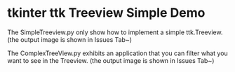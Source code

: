 # tkinter ttk Treeview Simple Demo

The SimpleTreeview.py only show how to implement a simple ttk.Treeview.
(the output image is shown in Issues Tab~)

The ComplexTreeView.py exhibits an application that you can filter what you want to see in the Treeview.
(the output image is shown in Issues Tab~)
